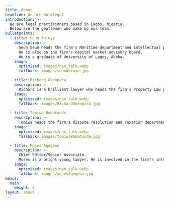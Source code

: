 ```yaml
---
title: About
headline: We are Holmlegal
introduction: >-
  We are legal practitioners based in Lagos, Nigeria.
  Below are the gentlemen who make up our team.
bulletpoints:
  - title: Seun Abioye
    description: >-
      Seun Seun heads the firm's MAritime department and intellectual property practice.
      He is also on the firm's capital market advisory board.
      He is a graduate of University of Lagos, Akoka.
    image:
      optimized: images/nan_talk.webp
      fallback: images/seunAbioye.jpg

  - title: Richard Okeopara
    description: >-
      Richard is a brilliant lawyer who heads the firm's Property Law practice, and has vast experience in Telecommunications and Entertainment Law. He is also on the firm's aadvisory board on Taxation and Policy. Richard is a graduate of University of Lagos, Akoka.
    image:
      optimized: images/nan_talk.webp
      fallback: images/RichardOkeopara.jpg
  
  - title: Tomiwa Babatunde
    description: >-
      Tomiwa heads the firm's dispute resolution and Taxation department. He is on the firm's infrastructure advisory board and also a key player in corporate and commercial practices. He is a graduate of University of Lagos, Akoka.
    image:
      optimized: images/nan_talk.webp
      fallback: images/tomiwaBabatunde.jpg

  - title: Moses Agegenu
    description: >-
      Chief Editor/Senior Associate.
      Moses is a bright young lawyer. He is involved in the firm's intellectual property practice and has particular interests in Fashion Law and Entertainment. He is also the Chief Editor of the Holm Legal journal. Moses is on the advisory board on real estate and property development. Moses is a graduate of Olabisi Onobanjo University, Ago Iwoye, Ogun State.
    image:
      optimized: images/nan_talk.webp
      fallback: images/mosesAgegenu.jpg
menus:
  main:
    weight: 3
layout: about
---
```

